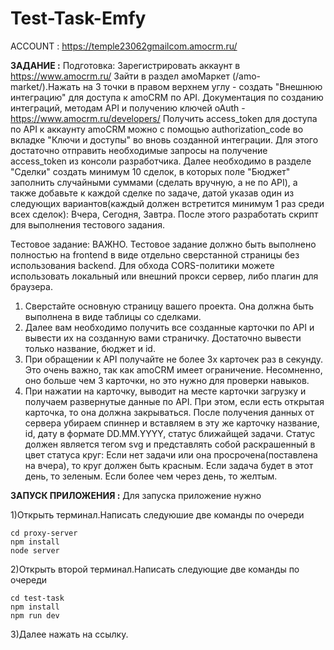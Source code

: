 # Test-Task-Emfy

ACCOUNT : https://temple23062gmailcom.amocrm.ru/

**ЗАДАНИЕ :**
Подготовка:
Зарегистрировать аккаунт в https://www.amocrm.ru/ Зайти в раздел амоМаркет (/amo-market/).Нажать на 3 точки в правом верхнем углу - создать "Внешнюю интеграцию" для доступа к amoCRM по API. Документация по созданию интеграций, методам API и получению ключей oAuth - https://www.amocrm.ru/developers/
Получить access_token для доступа по API к аккаунту amoCRM можно с помощью authorization_code во вкладке "Ключи и доступы" во вновь созданной интеграции. Для этого достаточно отправить необходимые запросы на получение access_token из консоли разработчика. Далее необходимо в разделе "Сделки" создать минимум 10 сделок, в которых поле "Бюджет" заполнить случайными суммами (сделать вручную, а не по API), а также добавьте к каждой сделке по задаче, датой указав один из следующих вариантов(каждый должен встретится минимум 1 раз среди всех сделок): Вчера, Сегодня, Завтра. После этого разработать скрипт для выполнения тестового задания.

Тестовое задание:
ВАЖНО. Тестовое задание должно быть выполнено полностью на frontend в виде отдельно сверстанной страницы без использования backend.
Для обхода CORS-политики можете использовать локальный или внешний прокси сервер, либо плагин для браузера.
1. Сверстайте основную страницу вашего проекта. Она должна быть выполнена в виде таблицы со сделками.
2. Далее вам необходимо получить все созданные карточки по API и вывести их на
созданную вами страничку. Достаточно вывести только название, бюджет и id.
3. При обращении к API получайте не более 3х карточек раз в секунду. Это очень важно,
так как amoCRM имеет ограничение. Несомненно, оно больше чем 3 карточки, но это
нужно для проверки навыков.
4. При нажатии на карточку, выводит на месте карточки загрузку и получаем
развернутые данные по API.
При этом, если есть открытая карточка, то она должна закрываться.
После получения данных от сервера убираем спиннер и вставляем в эту же карточку
название, id, дату в формате DD.MM.YYYY, статус ближайщей задачи.
Статус должен является тегом svg и представлять собой раскрашенный в цвет статуса
круг:
Если нет задачи или она просрочена(поставлена на вчера), то круг должен быть красным.
Если задача будет в этот день, то зеленым.
Если более чем через день, то желтым.

**ЗАПУСК ПРИЛОЖЕНИЯ :**
Для запуска приложение нужно

1)Открыть терминал.Написать следуюшие две команды по очереди

    cd proxy-server
    npm install
    node server

2)Открыть второй терминал.Написать следующие две команды по очереди

    cd test-task
    npm install
    npm run dev

3)Далее нажать на ссылку.


    
